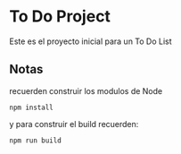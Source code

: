 # To Do Project
Este es el proyecto inicial para un To Do List
## Notas
recuerden construir los modulos de Node
```
npm install
```
y para construir el build recuerden:
```
npm run build
```
